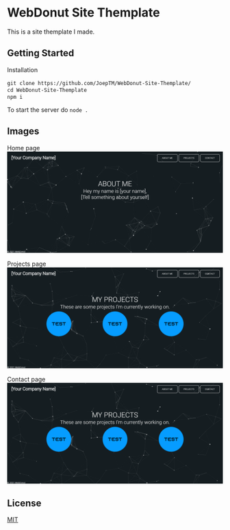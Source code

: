# WebDonut Site Themplate

This is a site themplate I made.

## Getting Started
Installation
```
git clone https://github.com/JoepTM/WebDonut-Site-Themplate/
cd WebDonut-Site-Themplate
npm i
```
To start the server do 
``node .``

## Images
Home page
![Preview of Site](/images/image1.png)

Projects page
![Preview of Site](/images/image2.png)

Contact page
![Preview of Site](/images/image2.png)

## License
[MIT](https://choosealicense.com/licenses/mit/)
